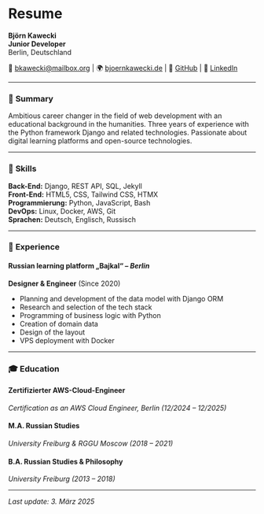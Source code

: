 # Resume

**Björn Kawecki**  
**Junior Developer**  
Berlin, Deutschland  

📧 [bkawecki@mailbox.org](mailto:bkawecki@mailbox.org) | 🌍 [bjoernkawecki.de](http://bjoernkawecki.de) | 💼 [GitHub](https://github.com/bjkawecki) | 🔗 [LinkedIn](https://www.linkedin.com/in/bj%C3%B6rnkawecki)  

---

### 📝 **Summary**
  Ambitious career changer in the field of web development with an educational background in the humanities.
  Three years of experience with the Python framework Django and related technologies.
  Passionate about digital learning platforms and open-source technologies.

---

### 🔧 **Skills**
**Back-End:** Django, REST API, SQL, Jekyll  
**Front-End:** HTML5, CSS, Tailwind CSS, HTMX  
**Programmierung:** Python, JavaScript, Bash  
**DevOps:** Linux, Docker, AWS, Git  
**Sprachen:** Deutsch, Englisch, Russisch

---

### 💼 **Experience**
#### **Russian learning platform „Bajkal“** – *Berlin*  
**Designer & Engineer** (Since 2020)  
- Planning and development of the data model with Django ORM
- Research and selection of the tech stack
- Programming of business logic with Python
- Creation of domain data
- Design of the layout
- VPS deployment with Docker

---

### 🎓 **Education**
#### **Zertifizierter AWS-Cloud-Engineer**  
*Certification as an AWS Cloud Engineer, Berlin (12/2024 – 12/2025)*  

#### **M.A. Russian Studies**  
*University Freiburg & RGGU Moscow (2018 – 2021)*  

#### **B.A. Russian Studies & Philosophy**  
*University Freiburg (2013 – 2018)*  

---

*Last update: 3. März 2025*

